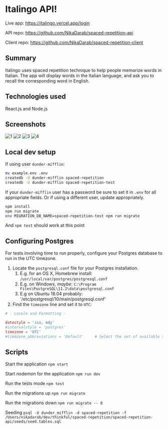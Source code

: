 # Italingo API!

Live app: https://italingo.vercel.app/login

API repo: https://github.com/NikaDarab/spaced-repetition-api

Client repo: https://github.com/NikaDarab/spaced-repetition-client

## Summary

Italingo uses spaced repetition technique to help people memorize words in Italian. The app will display words in the Italian language, and ask you to recall the corresponding word in English.

## Technologies used

React.js and Node.js

## Screenshots

![1](https://user-images.githubusercontent.com/43226446/110991807-b43a6600-833a-11eb-88c7-6ab5692c589b.png)
![2](https://user-images.githubusercontent.com/43226446/110991811-b6042980-833a-11eb-98c6-1c3a52ea71c2.png)
![3](https://user-images.githubusercontent.com/43226446/110991818-b7355680-833a-11eb-9ab5-50bed293bd66.png)
![4](https://user-images.githubusercontent.com/43226446/110991823-b8ff1a00-833a-11eb-9d62-e504dba3a5f1.png)

## Local dev setup

If using user `dunder-mifflin`:

```bash
mv example.env .env
createdb -U dunder-mifflin spaced-repetition
createdb -U dunder-mifflin spaced-repetition-test
```

If your `dunder-mifflin` user has a password be sure to set it in `.env` for all appropriate fields. Or if using a different user, update appropriately.

```bash
npm install
npm run migrate
env MIGRATION_DB_NAME=spaced-repetition-test npm run migrate
```

And `npm test` should work at this point

## Configuring Postgres

For tests involving time to run properly, configure your Postgres database to run in the UTC timezone.

1. Locate the `postgresql.conf` file for your Postgres installation.
   1. E.g. for an OS X, Homebrew install: `/usr/local/var/postgres/postgresql.conf`
   2. E.g. on Windows, _maybe_: `C:\Program Files\PostgreSQL\11.2\data\postgresql.conf`
   3. E.g on Ubuntu 18.04 probably: '/etc/postgresql/10/main/postgresql.conf'
2. Find the `timezone` line and set it to `UTC`:

```conf
# - Locale and Formatting -

datestyle = 'iso, mdy'
#intervalstyle = 'postgres'
timezone = 'UTC'
#timezone_abbreviations = 'Default'     # Select the set of available time zone
```

## Scripts

Start the application `npm start`

Start nodemon for the application `npm run dev`

Run the tests mode `npm test`

Run the migrations up `npm run migrate`

Run the migrations down `npm run migrate -- 0`

Seeding `psql -U dunder_mifflin -d spaced-repetition -f /Users/nikadarab/dev/thinkful/spaced-repetition/spaced-repetition-api/seeds/seed.tables.sql`
